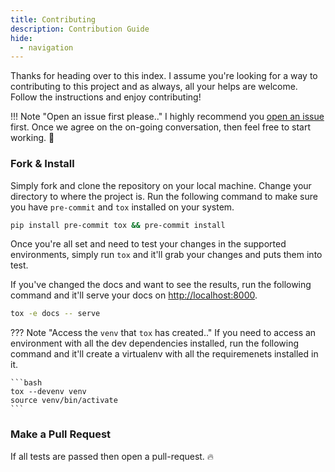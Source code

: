 ```yaml
---
title: Contributing
description: Contribution Guide
hide:
  - navigation
---
```


Thanks for heading over to this index. I assume you're looking for a way to contributing to this project and as always, all your helps are welcome. Follow the instructions and enjoy contributing!

!!! Note "Open an issue first please.."
    I highly recommend you [open an issue](https://github.com/lnxpy/pyaction/issues/new/choose) first. Once we agree on the on-going conversation, then feel free to start working. :beers:

### Fork & Install
Simply fork and clone the repository on your local machine. Change your directory to where the project is. Run the following command to make sure you have `pre-commit` and `tox` installed on your system.

```bash
pip install pre-commit tox && pre-commit install
```

Once you're all set and need to test your changes in the supported environments, simply run `tox` and it'll grab your changes and puts them into test.

If you've changed the docs and want to see the results, run the following command and it'll serve your docs on [http://localhost:8000](http://localhost:8000).

```bash
tox -e docs -- serve
```

??? Note "Access the `venv` that `tox` has created.."
    If you need to access an environment with all the dev dependencies installed, run the following command and it'll create a virtualenv with all the requiremenets installed in it.

    ```bash
    tox --devenv venv
    source venv/bin/activate
    ```

### Make a Pull Request
If all tests are passed then open a pull-request. :fire:

